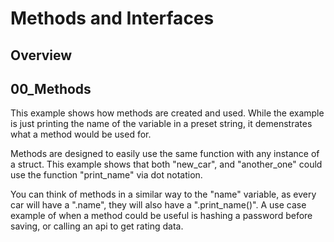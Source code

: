 # Methods and Interfaces

## Overview



## 00_Methods

This example shows how methods are created and used. While the example is just printing the name of the variable in a preset string, it demenstrates what a method would be used for.

Methods are designed to easily use the same function with any instance of a struct. This example shows that both "new_car", and "another_one" could use the function "print_name" via dot notation.

You can think of methods in a similar way to the "name" variable, as every car will have a ".name", they will also have a ".print_name()". A use case example of when a method could be useful is hashing a password before saving, or calling an api to get rating data.